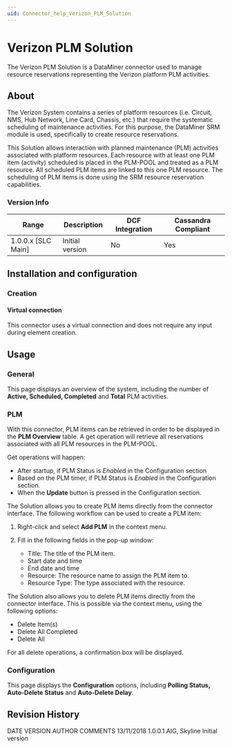 ```yaml
---
uid: Connector_help_Verizon_PLM_Solution
---
```


# Verizon PLM Solution

The Verizon PLM Solution is a DataMiner connector used to manage resource reservations representing the Verizon platform PLM activities.

## About

The Verizon System contains a series of platform resources (i.e. Circuit, NMS, Hub Network, Line Card, Chassis, etc.) that require the systematic scheduling of maintenance activities. For this purpose, the DataMiner SRM module is used, specifically to create resource reservations.

This Solution allows interaction with planned maintenance (PLM) activities associated with platform resources. Each resource with at least one PLM item (activity) scheduled is placed in the PLM-POOL and treated as a PLM resource. All scheduled PLM items are linked to this one PLM resource. The scheduling of PLM items is done using the SRM resource reservation capabilities.

### Version Info

| Range | Description | DCF Integration | Cassandra Compliant |
|----------------------|-----------------|---------------------|-------------------------|
| 1.0.0.x [SLC Main]   | Initial version | No                  | Yes                     |

## Installation and configuration

### Creation

#### Virtual connection

This connector uses a virtual connection and does not require any input during element creation.

## Usage

### General

This page displays an overview of the system, including the number of **Active, Scheduled, Completed** and **Total** PLM activities.

### PLM

With this connector, PLM items can be retrieved in order to be displayed in the **PLM Overview** table. A get operation will retrieve all reservations associated with all PLM resources in the PLM-POOL.

Get operations will happen:

- After startup, if PLM Status is *Enabled* in the Configuration section
- Based on the PLM timer, if PLM Status is *Enabled* in the Configuration section.
- When the **Update** button is pressed in the Configuration section.

The Solution allows you to create PLM items directly from the connector interface. The following workflow can be used to create a PLM item:

1. Right-click and select **Add PLM** in the context menu.

1. Fill in the following fields in the pop-up window:

   - Title: The title of the PLM item.
   - Start date and time
   - End date and time
   - Resource: The resource name to assign the PLM item to.
   - Resource Type: The type associated with the resource.

The Solution also allows you to delete PLM items directly from the connector interface. This is possible via the context menu, using the following options:

- Delete Item(s)
- Delete All Completed
- Delete All

For all delete operations, a confirmation box will be displayed.

### Configuration

This page displays the **Configuration** options, including **Polling Status, Auto-Delete Status** and **Auto-Delete Delay**.

## Revision History

DATE VERSION AUTHOR COMMENTS
13/11/2018 1.0.0.1 AIG, Skyline Initial version
